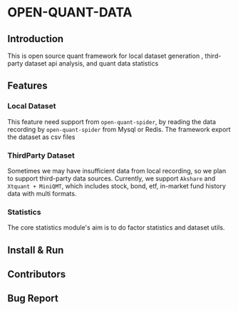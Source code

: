 # OPEN-QUANT-DATA

## Introduction
This is open source quant framework for local dataset generation
, third-party dataset api analysis, and quant data statistics

## Features
### Local Dataset
This feature need support from `open-quant-spider`, by
reading the data recording by `open-quant-spider` from 
Mysql or Redis. The framework export the dataset as csv 
files
### ThirdParty Dataset
Sometimes we may have insufficient data from local recording, 
so we plan to support third-party data sources. Currently, 
we support `Akshare` and `Xtquant + MiniQMT`, which includes
stock, bond, etf, in-market fund history data with multi formats.
### Statistics
The core statistics module's aim is to do factor statistics and
dataset utils. 
## Install & Run

## Contributors

## Bug Report